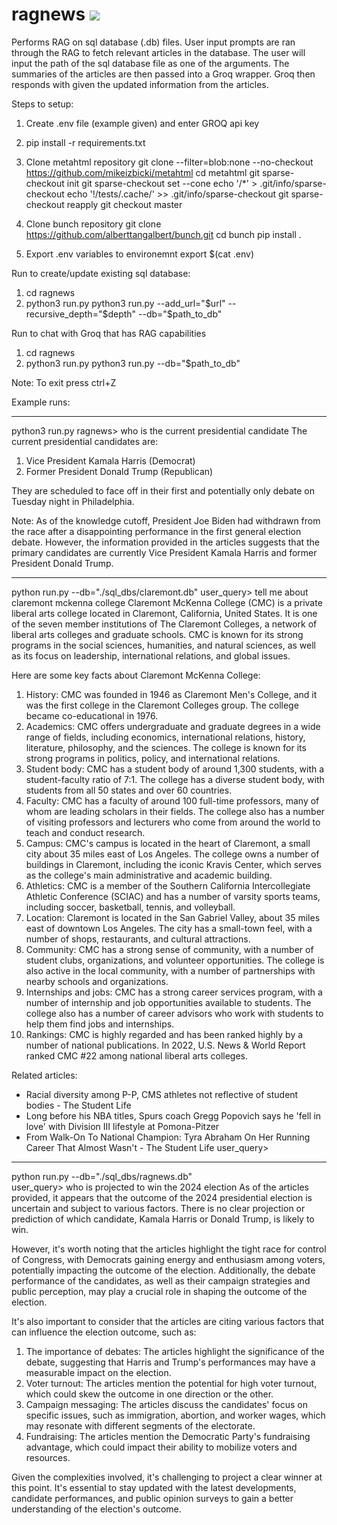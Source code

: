 # ragnews ![](https://github.com/alberttangalbert/ragnews/workflows/test/badge.svg)

Performs RAG on sql database (.db) files. 
User input prompts are ran through the RAG to fetch relevant articles in the database.
The user will input the path of the sql database file as one of the arguments. 
The summaries of the articles are then passed into a Groq wrapper.
Groq then responds with given the updated information from the articles. 

Steps to setup:
1) Create .env file (example given) and enter GROQ api key
2) pip install -r requirements.txt
3) Clone metahtml repository 
git clone --filter=blob:none --no-checkout https://github.com/mikeizbicki/metahtml
cd metahtml
git sparse-checkout init
git sparse-checkout set --cone
echo '/*' > .git/info/sparse-checkout
echo '!/tests/.cache/' >> .git/info/sparse-checkout
git sparse-checkout reapply
git checkout master

4) Clone bunch repository 
git clone https://github.com/alberttangalbert/bunch.git
cd bunch
pip install .

4) Export .env variables to environemnt
export $(cat .env)

Run to create/update existing sql database:
1) cd ragnews 
2) python3 run.py python3 run.py --add_url="$url" --recursive_depth="$depth" --db="$path_to_db"

Run to chat with Groq that has RAG capabilities 
1) cd ragnews 
2) python3 run.py python3 run.py --db="$path_to_db"

Note: To exit press ctrl+Z

Example runs:

---

python3 run.py
ragnews> who is the current presidential candidate
The current presidential candidates are:

1. Vice President Kamala Harris (Democrat)
2. Former President Donald Trump (Republican)

They are scheduled to face off in their first and potentially only debate on Tuesday night in Philadelphia.

Note: As of the knowledge cutoff, President Joe Biden had withdrawn from the race after a disappointing performance in the first general election debate. However, the information provided in the articles suggests that the primary candidates are currently Vice President Kamala Harris and former President Donald Trump.

---

python run.py --db="./sql_dbs/claremont.db"
user_query> tell me about claremont mckenna college
Claremont McKenna College (CMC) is a private liberal arts college located in Claremont, California, United States. It is one of the seven member institutions of The Claremont Colleges, a network of liberal arts colleges and graduate schools. CMC is known for its strong programs in the social sciences, humanities, and natural sciences, as well as its focus on leadership, international relations, and global issues.

Here are some key facts about Claremont McKenna College:

1. History: CMC was founded in 1946 as Claremont Men's College, and it was the first college in the Claremont Colleges group. The college became co-educational in 1976.
2. Academics: CMC offers undergraduate and graduate degrees in a wide range of fields, including economics, international relations, history, literature, philosophy, and the sciences. The college is known for its strong programs in politics, policy, and international relations.
3. Student body: CMC has a student body of around 1,300 students, with a student-faculty ratio of 7:1. The college has a diverse student body, with students from all 50 states and over 60 countries.
4. Faculty: CMC has a faculty of around 100 full-time professors, many of whom are leading scholars in their fields. The college also has a number of visiting professors and lecturers who come from around the world to teach and conduct research.
5. Campus: CMC's campus is located in the heart of Claremont, a small city about 35 miles east of Los Angeles. The college owns a number of buildings in Claremont, including the iconic Kravis Center, which serves as the college's main administrative and academic building.
6. Athletics: CMC is a member of the Southern California Intercollegiate Athletic Conference (SCIAC) and has a number of varsity sports teams, including soccer, basketball, tennis, and volleyball.
7. Location: Claremont is located in the San Gabriel Valley, about 35 miles east of downtown Los Angeles. The city has a small-town feel, with a number of shops, restaurants, and cultural attractions.
8. Community: CMC has a strong sense of community, with a number of student clubs, organizations, and volunteer opportunities. The college is also active in the local community, with a number of partnerships with nearby schools and organizations.
9. Internships and jobs: CMC has a strong career services program, with a number of internship and job opportunities available to students. The college also has a number of career advisors who work with students to help them find jobs and internships.
10. Rankings: CMC is highly regarded and has been ranked highly by a number of national publications. In 2022, U.S. News & World Report ranked CMC #22 among national liberal arts colleges.

Related articles:

* Racial diversity among P-P, CMS athletes not reflective of student bodies - The Student Life
* Long before his NBA titles, Spurs coach Gregg Popovich says he 'fell in love' with Division III lifestyle at Pomona-Pitzer
* From Walk-On To National Champion: Tyra Abraham On Her Running Career That Almost Wasn't - The Student Life
user_query> 

---

python run.py --db="./sql_dbs/ragnews.db"  
user_query> who is projected to win the 2024 election
As of the articles provided, it appears that the outcome of the 2024 presidential election is uncertain and subject to various factors. There is no clear projection or prediction of which candidate, Kamala Harris or Donald Trump, is likely to win.

However, it's worth noting that the articles highlight the tight race for control of Congress, with Democrats gaining energy and enthusiasm among voters, potentially impacting the outcome of the election. Additionally, the debate performance of the candidates, as well as their campaign strategies and public perception, may play a crucial role in shaping the outcome of the election.

It's also important to consider that the articles are citing various factors that can influence the election outcome, such as:

1. The importance of debates: The articles highlight the significance of the debate, suggesting that Harris and Trump's performances may have a measurable impact on the election.
2. Voter turnout: The articles mention the potential for high voter turnout, which could skew the outcome in one direction or the other.
3. Campaign messaging: The articles discuss the candidates' focus on specific issues, such as immigration, abortion, and worker wages, which may resonate with different segments of the electorate.
4. Fundraising: The articles mention the Democratic Party's fundraising advantage, which could impact their ability to mobilize voters and resources.

Given the complexities involved, it's challenging to project a clear winner at this point. It's essential to stay updated with the latest developments, candidate performances, and public opinion surveys to gain a better understanding of the election's outcome.







